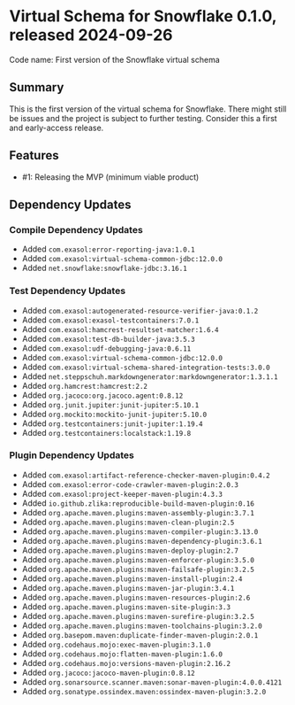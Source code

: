 # Virtual Schema for Snowflake 0.1.0, released 2024-09-26

Code name: First version of the Snowflake virtual schema

## Summary

This is the first version of the virtual schema for Snowflake. 
There might still be issues and the project is subject to further testing.
Consider this a first and early-access release.

## Features

* #1: Releasing the MVP (minimum viable product)

## Dependency Updates

### Compile Dependency Updates

* Added `com.exasol:error-reporting-java:1.0.1`
* Added `com.exasol:virtual-schema-common-jdbc:12.0.0`
* Added `net.snowflake:snowflake-jdbc:3.16.1`

### Test Dependency Updates

* Added `com.exasol:autogenerated-resource-verifier-java:0.1.2`
* Added `com.exasol:exasol-testcontainers:7.0.1`
* Added `com.exasol:hamcrest-resultset-matcher:1.6.4`
* Added `com.exasol:test-db-builder-java:3.5.3`
* Added `com.exasol:udf-debugging-java:0.6.11`
* Added `com.exasol:virtual-schema-common-jdbc:12.0.0`
* Added `com.exasol:virtual-schema-shared-integration-tests:3.0.0`
* Added `net.steppschuh.markdowngenerator:markdowngenerator:1.3.1.1`
* Added `org.hamcrest:hamcrest:2.2`
* Added `org.jacoco:org.jacoco.agent:0.8.12`
* Added `org.junit.jupiter:junit-jupiter:5.10.1`
* Added `org.mockito:mockito-junit-jupiter:5.10.0`
* Added `org.testcontainers:junit-jupiter:1.19.4`
* Added `org.testcontainers:localstack:1.19.8`

### Plugin Dependency Updates

* Added `com.exasol:artifact-reference-checker-maven-plugin:0.4.2`
* Added `com.exasol:error-code-crawler-maven-plugin:2.0.3`
* Added `com.exasol:project-keeper-maven-plugin:4.3.3`
* Added `io.github.zlika:reproducible-build-maven-plugin:0.16`
* Added `org.apache.maven.plugins:maven-assembly-plugin:3.7.1`
* Added `org.apache.maven.plugins:maven-clean-plugin:2.5`
* Added `org.apache.maven.plugins:maven-compiler-plugin:3.13.0`
* Added `org.apache.maven.plugins:maven-dependency-plugin:3.6.1`
* Added `org.apache.maven.plugins:maven-deploy-plugin:2.7`
* Added `org.apache.maven.plugins:maven-enforcer-plugin:3.5.0`
* Added `org.apache.maven.plugins:maven-failsafe-plugin:3.2.5`
* Added `org.apache.maven.plugins:maven-install-plugin:2.4`
* Added `org.apache.maven.plugins:maven-jar-plugin:3.4.1`
* Added `org.apache.maven.plugins:maven-resources-plugin:2.6`
* Added `org.apache.maven.plugins:maven-site-plugin:3.3`
* Added `org.apache.maven.plugins:maven-surefire-plugin:3.2.5`
* Added `org.apache.maven.plugins:maven-toolchains-plugin:3.2.0`
* Added `org.basepom.maven:duplicate-finder-maven-plugin:2.0.1`
* Added `org.codehaus.mojo:exec-maven-plugin:3.1.0`
* Added `org.codehaus.mojo:flatten-maven-plugin:1.6.0`
* Added `org.codehaus.mojo:versions-maven-plugin:2.16.2`
* Added `org.jacoco:jacoco-maven-plugin:0.8.12`
* Added `org.sonarsource.scanner.maven:sonar-maven-plugin:4.0.0.4121`
* Added `org.sonatype.ossindex.maven:ossindex-maven-plugin:3.2.0`